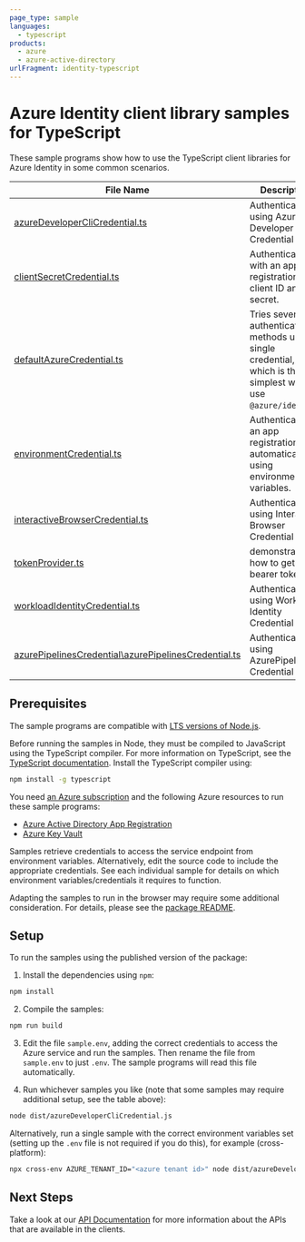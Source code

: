 ```yaml
---
page_type: sample
languages:
  - typescript
products:
  - azure
  - azure-active-directory
urlFragment: identity-typescript
---
```


# Azure Identity client library samples for TypeScript

These sample programs show how to use the TypeScript client libraries for Azure Identity in some common scenarios.

| **File Name**                                                                                             | **Description**                                                                                                     |
| --------------------------------------------------------------------------------------------------------- | ------------------------------------------------------------------------------------------------------------------- |
| [azureDeveloperCliCredential.ts][azuredeveloperclicredential]                                             | Authenticates using Azure Developer CLI Credential                                                                  |
| [clientSecretCredential.ts][clientsecretcredential]                                                       | Authenticates with an app registration’s client ID and secret.                                                      |
| [defaultAzureCredential.ts][defaultazurecredential]                                                       | Tries several authentication methods using a single credential, which is the simplest way to use `@azure/identity`. |
| [environmentCredential.ts][environmentcredential]                                                         | Authenticates as an app registration automatically using environment variables.                                     |
| [interactiveBrowserCredential.ts][interactivebrowsercredential]                                           | Authenticates using Interactive Browser Credential                                                                  |
| [tokenProvider.ts][tokenprovider]                                                                         | demonstrates how to get a bearer token.                                                                             |
| [workloadIdentityCredential.ts][workloadidentitycredential]                                               | Authenticates using Workload Identity Credential                                                                    |
| [azurePipelinesCredential\azurePipelinesCredential.ts][azurepipelinescredential_azurepipelinescredential] | Authenticates using AzurePipelines Credential                                                                       |

## Prerequisites

The sample programs are compatible with [LTS versions of Node.js](https://github.com/nodejs/release#release-schedule).

Before running the samples in Node, they must be compiled to JavaScript using the TypeScript compiler. For more information on TypeScript, see the [TypeScript documentation][typescript]. Install the TypeScript compiler using:

```bash
npm install -g typescript
```

You need [an Azure subscription][freesub] and the following Azure resources to run these sample programs:

- [Azure Active Directory App Registration][createinstance_azureactivedirectoryappregistration]
- [Azure Key Vault][createinstance_azurekeyvault]

Samples retrieve credentials to access the service endpoint from environment variables. Alternatively, edit the source code to include the appropriate credentials. See each individual sample for details on which environment variables/credentials it requires to function.

Adapting the samples to run in the browser may require some additional consideration. For details, please see the [package README][package].

## Setup

To run the samples using the published version of the package:

1. Install the dependencies using `npm`:

```bash
npm install
```

2. Compile the samples:

```bash
npm run build
```

3. Edit the file `sample.env`, adding the correct credentials to access the Azure service and run the samples. Then rename the file from `sample.env` to just `.env`. The sample programs will read this file automatically.

4. Run whichever samples you like (note that some samples may require additional setup, see the table above):

```bash
node dist/azureDeveloperCliCredential.js
```

Alternatively, run a single sample with the correct environment variables set (setting up the `.env` file is not required if you do this), for example (cross-platform):

```bash
npx cross-env AZURE_TENANT_ID="<azure tenant id>" node dist/azureDeveloperCliCredential.js
```

## Next Steps

Take a look at our [API Documentation][apiref] for more information about the APIs that are available in the clients.

[azuredeveloperclicredential]: https://github.com/Azure/azure-sdk-for-js/blob/main/sdk/identity/identity/samples/v4/typescript/src/azureDeveloperCliCredential.ts
[clientsecretcredential]: https://github.com/Azure/azure-sdk-for-js/blob/main/sdk/identity/identity/samples/v4/typescript/src/clientSecretCredential.ts
[defaultazurecredential]: https://github.com/Azure/azure-sdk-for-js/blob/main/sdk/identity/identity/samples/v4/typescript/src/defaultAzureCredential.ts
[environmentcredential]: https://github.com/Azure/azure-sdk-for-js/blob/main/sdk/identity/identity/samples/v4/typescript/src/environmentCredential.ts
[interactivebrowsercredential]: https://github.com/Azure/azure-sdk-for-js/blob/main/sdk/identity/identity/samples/v4/typescript/src/interactiveBrowserCredential.ts
[tokenprovider]: https://github.com/Azure/azure-sdk-for-js/blob/main/sdk/identity/identity/samples/v4/typescript/src/tokenProvider.ts
[workloadidentitycredential]: https://github.com/Azure/azure-sdk-for-js/blob/main/sdk/identity/identity/samples/v4/typescript/src/workloadIdentityCredential.ts
[azurepipelinescredential_azurepipelinescredential]: https://github.com/Azure/azure-sdk-for-js/blob/main/sdk/identity/identity/samples/v4/typescript/src/azurePipelinesCredential/azurePipelinesCredential.ts
[apiref]: https://docs.microsoft.com/javascript/api/@azure/identity
[freesub]: https://azure.microsoft.com/free/
[createinstance_azureactivedirectoryappregistration]: https://learn.microsoft.com/entra/identity-platform/quickstart-register-app
[createinstance_azurekeyvault]: https://docs.microsoft.com/azure/key-vault/quick-create-portal
[package]: https://github.com/Azure/azure-sdk-for-js/tree/main/sdk/identity/identity/README.md
[typescript]: https://www.typescriptlang.org/docs/home.html

